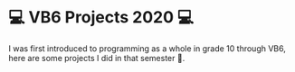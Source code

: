 # 💻 VB6 Projects 2020 💻

I was first introduced to programming as a whole in grade 10 through VB6, here are some projects I did in that semester 🤗.

